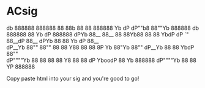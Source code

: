 # ACsig

   db    888888 888888 88 88b 88 88 888888 Yb  dP      dP""b8 88""Yb 888888    db    888888 88 Yb    dP 888888 
  dPYb   88__   88__   88 88Yb88 88   88    YbdP      dP   `" 88__dP 88__     dPYb     88   88  Yb  dP  88__   
 dP__Yb  88""   88""   88 88 Y88 88   88     8P       Yb      88"Yb  88""    dP__Yb    88   88   YbdP   88""   
dP""""Yb 88     88     88 88  Y8 88   88    dP         YboodP 88  Yb 888888 dP""""Yb   88   88    YP    888888

Copy paste html into your sig and you're good to go!
